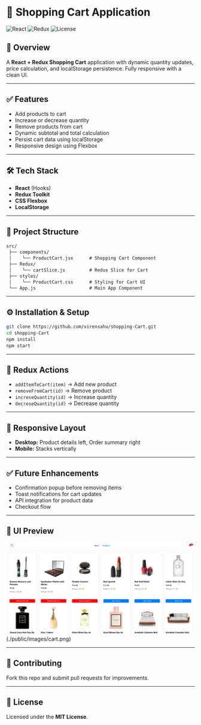  # 🛒 Shopping Cart Application
 
 ![React](https://img.shields.io/badge/React-18.2.0-blue?logo=react)
 ![Redux](https://img.shields.io/badge/Redux-Toolkit-purple?logo=redux)
 ![License](https://img.shields.io/badge/License-MIT-green)
 
 ## 📌 Overview
 A **React + Redux Shopping Cart** application with dynamic quantity updates, price calculation, and localStorage persistence. Fully responsive with a clean UI.
 
 ---
 
 ## ✅ Features
 - Add products to cart
 - Increase or decrease quantity
 - Remove products from cart
 - Dynamic subtotal and total calculation
 - Persist cart data using localStorage
 - Responsive design using Flexbox
 
 ---
 
 ## 🛠 Tech Stack
 - **React** (Hooks)
 - **Redux Toolkit**
 - **CSS Flexbox**
 - **LocalStorage**
 
 ---
 
 ## 📂 Project Structure
 ```
 src/
  ├── components/
  │    └── ProductCart.jsx      # Shopping Cart Component
  ├── Redux/
  │    └── cartSlice.js         # Redux Slice for Cart
  ├── styles/
  │    └── ProductCart.css      # Styling for Cart UI
  └── App.js                    # Main App Component
 ```
 
 ---
 
 ## ⚙️ Installation & Setup
 ```bash
 git clone https://github.com/virensahu/shopping-Cart.git
 cd shopping-Cart
 npm install
 npm start
 ```
 
 ---
 
 ## 🔑 Redux Actions
 - `addItemToCart(item)` → Add new product
 - `removeFromCart(id)` → Remove product
 - `increseQuantity(id)` → Increase quantity
 - `decreseQuantity(id)` → Decrease quantity
 
 ---
 
 ## 📱 Responsive Layout
 - **Desktop:** Product details left, Order summary right
 - **Mobile:** Stacks vertically
 
 ---
 
 ## ✅ Future Enhancements
 - Confirmation popup before removing items
 - Toast notifications for cart updates
 - API integration for product data
 - Checkout flow
 
 ---
 
 ## 📸 UI Preview
 ![UI Preview](./public/images/products.png)
 (./public/images/cart.png)
 
 ---
 
 ## 🤝 Contributing
 Fork this repo and submit pull requests for improvements.
 
 ---
 
 ## 📜 License
 Licensed under the **MIT License**.
 